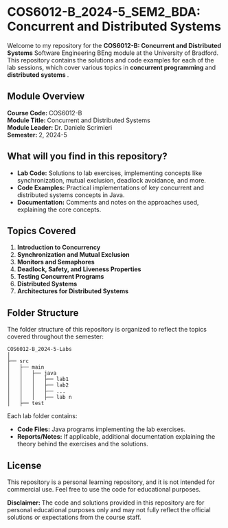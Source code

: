 # COS6012-B_2024-5_SEM2_BDA: Concurrent and Distributed Systems
Welcome to my repository for the <strong>COS6012-B: Concurrent and Distributed Systems</strong> Software Engineering BEng module at the University of Bradford. <br>
This repository contains the solutions and code examples for each of the lab sessions, which cover various topics in <strong> concurrent programming </strong> and <strong> distributed systems </strong>. <br> 


## Module Overview
<strong> Course Code: </strong> COS6012-B <br>
<strong> Module Title: </strong> Concurrent and Distributed Systems <br>
<strong> Module Leader: </strong> Dr. Daniele Scrimieri <br>
<strong> Semester: </strong> 2, 2024-5 <br>

## What will you find in this repository?
<ul>
<li>
<strong>Lab Code:</strong> Solutions to lab exercises, implementing concepts like synchronization, mutual exclusion, deadlock avoidance, and more.
</li>
<li>
<strong>Code Examples:</strong> Practical implementations of key concurrent and distributed systems concepts in Java.
</li>
<li>
<strong>Documentation:</strong> Comments and notes on the approaches used, explaining the core concepts.
</li>
</ul>

## Topics Covered
<ol>
<li>
<strong>Introduction to Concurrency</strong>
</li>
<li>
<strong>Synchronization and Mutual Exclusion</strong>
</li>
<li>
<strong>Monitors and Semaphores</strong>
</li>
<li>
<strong>Deadlock, Safety, and Liveness Properties</strong>
</li>
<li>
<strong>Testing Concurrent Programs</strong>
</li>
<li>
<strong>Distributed Systems</strong>
</li>
<li>
<strong>Architectures for Distributed Systems</strong>
</li>
</ol>

## Folder Structure
The folder structure of this repository is organized to reflect the topics covered throughout the semester:

    COS6012-B_2024-5-Labs
    │
    ├── src
    │   ├── main
    │   │   ├── java
    │   │   │   ├── lab1
    │   │   │   ├── lab2
    │   │   │   ├── ...
    │   │   │   ├── lab n
    │   ├── test


Each lab folder contains:
<ul>
<li>
<strong>Code Files:</strong> Java programs implementing the lab exercises.
</li>
<li>
<strong>Reports/Notes:</strong> If applicable, additional documentation explaining the theory behind the exercises and the solutions.
</li>
</ul>



## License
This repository is a personal learning repository, and it is not intended for commercial use. Feel free to use the code for educational purposes.
<br>

<strong>Disclaimer: </strong>The code and solutions provided in this repository are for personal educational purposes only and may not fully reflect the official solutions or expectations from the course staff.